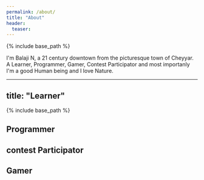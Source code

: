 ```yaml
---
permalink: /about/
title: "About"
header:
  teaser:
---
```


{% include base_path %}

I'm Balaji N, a 21 century downtown from the picturesque town of Cheyyar. A Learner, Programmer, Gamer, Contest Participator and most importanly I'm a good Human being and I love Nature. 

---
title: "Learner"
---
{% include base_path %}

<h2>Programmer</h2>

<h2>contest Participator</h2>

<h2>Gamer</h2>
